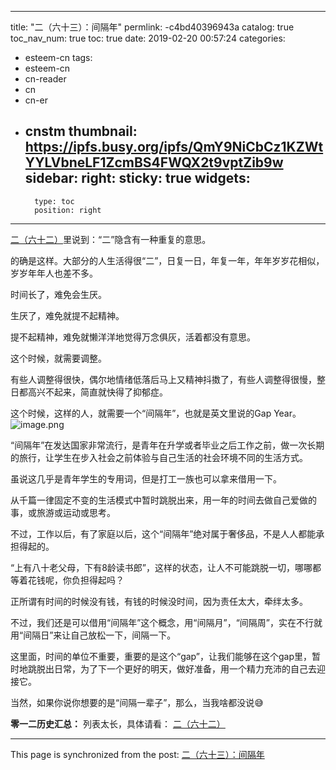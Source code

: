 
---
title: "二（六十三）：间隔年"
permlink: -c4bd40396943a
catalog: true
toc_nav_num: true
toc: true
date: 2019-02-20 00:57:24
categories:
- esteem-cn
tags:
- esteem-cn
- cn-reader
- cn
- cn-er
- cnstm
thumbnail: https://ipfs.busy.org/ipfs/QmY9NiCbCz1KZWtYYLVbneLF1ZcmBS4FWQX2t9vptZib9w
sidebar:
    right:
        sticky: true
widgets:
    -
        type: toc
        position: right
---


[二（六十二）](https://steemit.com/@softmetal/uf3cxh0ir4)里说到：“二”隐含有一种重复的意思。

的确是这样。大部分的人生活得很“二”，日复一日，年复一年，年年岁岁花相似，岁岁年年人也差不多。

时间长了，难免会生厌。

生厌了，难免就提不起精神。

提不起精神，难免就懒洋洋地觉得万念俱灰，活着都没有意思。

这个时候，就需要调整。

有些人调整得很快，偶尔地情绪低落后马上又精神抖擞了，有些人调整得很慢，整日都高兴不起来，简直就快得了抑郁症。

这个时候，这样的人，就需要一个“间隔年”，也就是英文里说的Gap Year。
![image.png](https://ipfs.busy.org/ipfs/QmY9NiCbCz1KZWtYYLVbneLF1ZcmBS4FWQX2t9vptZib9w)

“间隔年”在发达国家非常流行，是青年在升学或者毕业之后工作之前，做一次长期的旅行，让学生在步入社会之前体验与自己生活的社会环境不同的生活方式。 

虽说这几乎是青年学生的专用词，但是打工一族也可以拿来借用一下。

从千篇一律固定不变的生活模式中暂时跳脱出来，用一年的时间去做自己爱做的事，或旅游或运动或思考。

不过，工作以后，有了家庭以后，这个“间隔年”绝对属于奢侈品，不是人人都能承担得起的。

“上有八十老父母，下有8龄读书郎”，这样的状态，让人不可能跳脱一切，哪哪都等着花钱呢，你负担得起吗？

正所谓有时间的时候没有钱，有钱的时候没时间，因为责任太大，牵绊太多。

不过，我们还是可以借用“间隔年”这个概念，用“间隔月”，“间隔周”，实在不行就用“间隔日”来让自己放松一下，间隔一下。

这里面，时间的单位不重要，重要的是这个“gap”，让我们能够在这个gap里，暂时地跳脱出日常，为了下一个更好的明天，做好准备，用一个精力充沛的自己去迎接它。

当然，如果你说你想要的是“间隔一辈子”，那么，当我啥都没说😅

**零一二历史汇总：**
列表太长，具体请看：
[二（六十二）](https://steemit.com/@softmetal/uf3cxh0ir4)

- - -

This page is synchronized from the post: [二（六十三）：间隔年](https://steemit.com/@julian2013/-c4bd40396943a)
